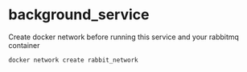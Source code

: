 # background_service

Create docker network before running this service and your rabbitmq container

`docker network create rabbit_network`
